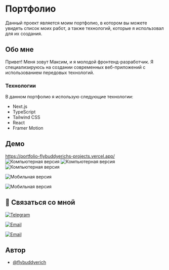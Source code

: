 # Портфолио
Данный проект является моим портфолио, в котором вы можете увидеть список моих работ, а также технологий, которые я использовал для их создания. 

## Обо мне
Привет! Меня зовут Максим, и я молодой фронтенд-разработчик. Я специализируюсь на создании современных веб-приложений с использованием передовых технологий.

### Технологии
В данном портфолио я использую следующие технологии:

* Next.js
* TypeScript
* Tailwind CSS
* React
* Framer Motion



## Демо

https://portfolio-flybuddyerichs-projects.vercel.app/
![Компьютерная версия](https://github.com/user-attachments/assets/a18d59a2-dead-4c6c-a479-0c1c7eac2c6b)
![Компьютерная версия](https://github.com/user-attachments/assets/4906a75c-b807-4454-af0e-34639ed7a4ab)
![Компьютерная версия](https://github.com/user-attachments/assets/1521cf67-429e-4e2c-bee0-edc9f7c652d1)

![Мобильная версия](https://github.com/user-attachments/assets/f600fe66-d007-44ca-8378-b9c85f17e035)

![Мобильная версия](https://github.com/user-attachments/assets/e8b14680-5f8b-4381-a218-7ffaec34719c)




## 🔗 Связаться со мной
[![Telegram](https://img.shields.io/badge/Telegram-2CA5E0?style=for-the-badge&logo=telegram&logoColor=white)](https://t.me/hopelesshex)

[![Email](https://img.shields.io/badge/Email-kokorewmaxim@inbox.ru-0078D4?style=for-the-badge&logo=microsoft-outlook&logoColor=white)](mailto:kokorewmaxim@inbox.ru)

[![Email](https://img.shields.io/badge/Email-kokorew.maksim@mail.ru-0078D4?style=for-the-badge&logo=microsoft-outlook&logoColor=white)](mailto:kokorew.maksim@mail.ru)

## Автор

- [@flybuddyerich](https://github.com/FlyBuddyErich)
